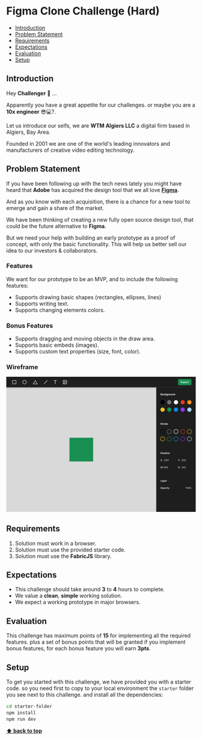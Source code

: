# Figma Clone Challenge (Hard) <!-- omit in toc -->

- [Introduction](#introduction)
- [Problem Statement](#problem-statement)
- [Requirements](#requirements)
- [Expectations](#expectations)
- [Evaluation](#evaluation)
- [Setup](#setup)

## Introduction

Hey **Challenger** 🤝 ...

Apparently you have a great appetite for our challenges. or maybe you are a **10x engineer** 😎💻?.

Let us introduce our selfs, we are **WTM Algiers LLC** a digital firm based in Algiers, Bay Area.

Founded in 2001 we are one of the world's leading innovators and manufacturers of creative video editing technology.

## Problem Statement

If you have been following up with the tech news lately you might have heard that **Adobe** has acquired the design tool that we all love [**Figma**](https://news.adobe.com/news/news-details/2022/Adobe-to-Acquire-Figma/default.aspx).

And as you know with each acquisition, there is a chance for a new tool to emerge and gain a share of the market.

We have been thinking of creating a new fully open source design tool, that could be the future alternative to **Figma**.

But we need your help with building an early prototype as a proof of concept, with only the basic functionality. This will help us better sell our idea to our investors & collaborators.

### Features

We want for our prototype to be an MVP, and to include the following features:

- Supports drawing basic shapes (rectangles, ellipses, lines)
- Supports writing text.
- Supports changing elements colors.

### Bonus Features

- Supports dragging and moving objects in the draw area.
- Supports basic embeds (images).
- Supports custom text properties (size, font, color).

### Wireframe

![App Wireframe](./assets/wireframe.jpg)

## Requirements

1. Solution must work in a browser.
2. Solution must use the provided starter code.
3. Solution must use the **FabricJS** library.

## Expectations

- This challenge should take around **3** to **4** hours to complete.
- We value a **clean**, **simple** working solution.
- We expect a working prototype in major browsers.

## Evaluation

This challenge has maximum points of **15** for implementing all the required features. plus a set of bonus points that will be granted if you implement bonus features, for each bonus feature you will earn **3pts**.

## Setup

To get you started with this challenge, we have provided you with a starter code. so you need first to copy to your local environment the `starter` folder you see next to this challenge. and install all the dependencies:

```bash
cd starter-folder
npm install
npm run dev
```

**[⬆ back to top](#introduction)**
